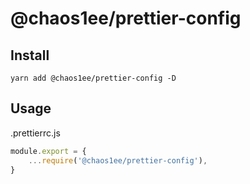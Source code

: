 # @chaos1ee/prettier-config

## Install

```shell
yarn add @chaos1ee/prettier-config -D
```

## Usage

.prettierrc.js

```javascript
module.export = {
    ...require('@chaos1ee/prettier-config'),
}
```